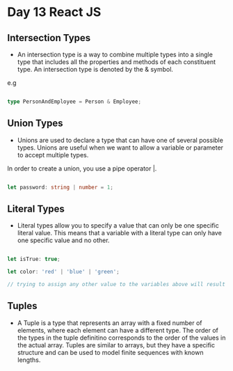 # Day 13 React JS

## Intersection Types

- An intersection type is a way to combine multiple types into a single type that includes all the properties and methods of each constituent type. An intersection type is denoted by the & symbol.

e.g

``` TypeScript

type PersonAndEmployee = Person & Employee;

```

## Union Types

- Unions are used to declare a type that can have one of several possible types. Unions are useful when we want to allow a variable or parameter to accept multiple types.

In order to create a union, you use a pipe operator |.

``` TypeScript

let password: string | number = 1;

```

## Literal Types

- Literal types allow you to specify a value that can only be one specific literal value. This means that a variable with a literal type can only have one specific value and no other.

``` TypeScript

let isTrue: true;

let color: 'red' | 'blue' | 'green';

// trying to assign any other value to the variables above will result in an error.

```


## Tuples

- A Tuple is a type that represents an array with a fixed number of elements, where each element can have a different type. The order of the types in the tuple definitino corresponds to the order of the values in the actual array. Tuples are similar to arrays, but they have a specific structure and can be used to model finite sequences with known lengths.

